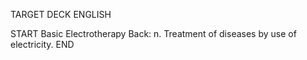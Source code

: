 TARGET DECK
ENGLISH

START
Basic
Electrotherapy
Back: n. Treatment of diseases by use of electricity.
END
